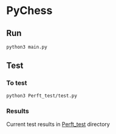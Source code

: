 # PyChess

## Run
```
python3 main.py
```

## Test
### To test
```
python3 Perft_test/test.py
```
### Results
Current test results in [Perft_test](https://github.com/yadavalu/PyChess/tree/master/Perft_test) directory

